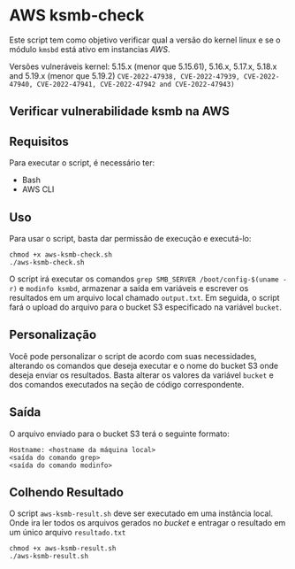 # AWS ksmb-check

Este script tem como objetivo verificar qual a versão do kernel linux e se o módulo `kmsbd` está ativo em instancias *AWS*.

Versões vulneráveis kernel: 5.15.x (menor que 5.15.61), 5.16.x, 5.17.x, 5.18.x and 5.19.x (menor que 5.19.2)
`CVE-2022-47938, CVE-2022-47939, CVE-2022-47940, CVE-2022-47941, CVE-2022-47942 and CVE-2022-47943)`

## Verificar vulnerabilidade ksmb na AWS
## Requisitos

Para executar o script, é necessário ter:

- Bash
- AWS CLI

## Uso

Para usar o script, basta dar permissão de execução e executá-lo:

```shell
chmod +x aws-ksmb-check.sh 
./aws-ksmb-check.sh
```

O script irá executar os comandos `grep SMB_SERVER /boot/config-$(uname -r)` e `modinfo ksmbd`, armazenar a saída em variáveis e escrever os resultados em um arquivo local chamado `output.txt`. Em seguida, o script fará o upload do arquivo para o bucket S3 especificado na variável `bucket`.

## Personalização

Você pode personalizar o script de acordo com suas necessidades, alterando os comandos que deseja executar e o nome do bucket S3 onde deseja enviar os resultados. Basta alterar os valores da variável `bucket` e dos comandos executados na seção de código correspondente.

## Saída

O arquivo enviado para o bucket S3 terá o seguinte formato:

```text
Hostname: <hostname da máquina local>
<saída do comando grep> 
<saída do comando modinfo>
```

## Colhendo Resultado

O script `aws-ksmb-result.sh`  deve ser executado em uma instância local. Onde ira ler todos os arquivos gerados no *bucket*  e entragar o resultado em um único arquivo `resultado.txt`

```shell
chmod +x aws-ksmb-result.sh
./aws-ksmb-result.sh
```
